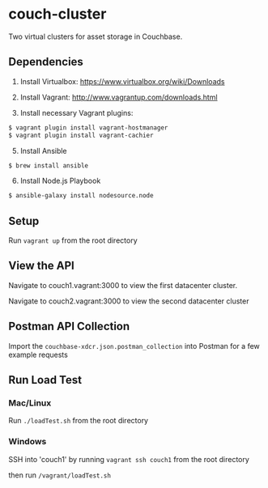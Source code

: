 # couch-cluster
Two virtual clusters for asset storage in Couchbase.

## Dependencies
1. Install Virtualbox: https://www.virtualbox.org/wiki/Downloads

2. Install Vagrant: http://www.vagrantup.com/downloads.html

3. Install necessary Vagrant plugins:

```sh
$ vagrant plugin install vagrant-hostmanager
$ vagrant plugin install vagrant-cachier
```

5. Install Ansible

```sh
$ brew install ansible
```
6. Install Node.js Playbook

```sh
$ ansible-galaxy install nodesource.node
```

## Setup
Run ```vagrant up``` from the root directory


## View the API
Navigate to couch1.vagrant:3000 to view the first datacenter cluster.

Navigate to couch2.vagrant:3000 to view the second datacenter cluster

## Postman API Collection
Import the ```couchbase-xdcr.json.postman_collection``` into Postman for a few example requests

## Run Load Test

### Mac/Linux
Run ```./loadTest.sh``` from the root directory

### Windows
SSH into 'couch1' by running ```vagrant ssh couch1``` from the root directory

then run ```/vagrant/loadTest.sh```
